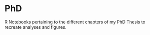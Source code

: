 # PhD
R Notebooks pertaining to the different chapters of my PhD Thesis to recreate analyses and figures.
